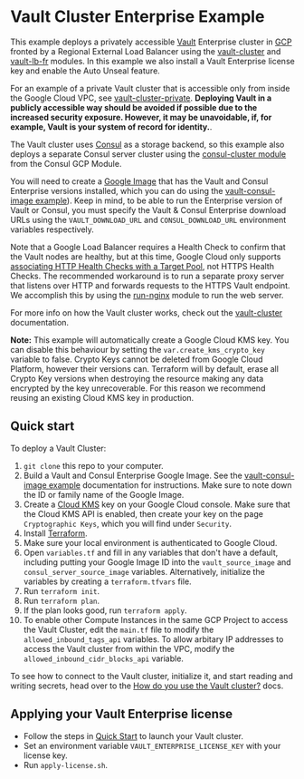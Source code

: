 # Vault Cluster Enterprise Example

This example deploys a privately accessible [Vault](https://www.hashicorp.com/products/vault) Enterprise cluster
in [GCP](https://cloud.google.com/) fronted by a Regional External Load Balancer using the [vault-cluster](https://github.com/hashicorp/terraform-google-vault/tree/master/modules/vault-cluster) and [vault-lb-fr](
/modules/vault-lb-fr) modules. In this example we also install a Vault Enterprise license key and enable the Auto Unseal feature.

For an example of a private Vault cluster that is accessible only from inside the Google
Cloud VPC, see [vault-cluster-private](https://github.com/hashicorp/terraform-google-vault/tree/master/examples/vault-cluster-private).
**Deploying Vault in a publicly accessible way should be avoided if possible due to the increased security exposure.
However, it may be unavoidable, if, for example, Vault is your system of record for identity.**.

The Vault cluster uses [Consul](https://www.consul.io/) as a storage backend, so this example also deploys a separate
Consul server cluster using the [consul-cluster module](
https://github.com/hashicorp/terraform-google-consul/tree/master/modules/consul-cluster) from the Consul GCP Module.

You will need to create a [Google Image](https://cloud.google.com/compute/docs/images) that has the Vault and Consul
Enterprise versions installed, which you can do using the [vault-consul-image example](https://github.com/hashicorp/terraform-google-vault/tree/master/examples/vault-consul-image)). Keep in mind,
to be able to run the Enterprise version of Vault or Consul, you must specify the Vault & Consul Enterprise download
URLs using the `VAULT_DOWNLOAD_URL` and `CONSUL_DOWNLOAD_URL` environment variables respectively.

Note that a Google Load Balancer requires a Health Check to confirm that the Vault nodes are healthy, but at this time,
Google Cloud only supports [associating HTTP Health Checks with a Target Pool](
https://github.com/terraform-providers/terraform-provider-google/issues/18), not HTTPS Health Checks. The recommended
workaround is to run a separate proxy server that listens over HTTP and forwards requests to the HTTPS Vault endpoint.
We accomplish this by using the [run-nginx](https://github.com/hashicorp/terraform-google-vault/tree/master/modules/run-nginx)
module to run the web server.

For more info on how the Vault cluster works, check out the [vault-cluster](https://github.com/hashicorp/terraform-google-vault/tree/master/modules/vault-cluster) documentation.

**Note:** This example will automatically create a Google Cloud KMS key. You can disable this behaviour by setting the `var.create_kms_crypto_key` variable to false. Crypto Keys cannot be deleted from Google Cloud Platform, however their versions can. Terraform will by default, erase all
Crypto Key versions when destroying the resource making any data encrypted by the key unrecoverable. For this reason we recommend reusing an
existing Cloud KMS key in production.

## Quick start

To deploy a Vault Cluster:

1. `git clone` this repo to your computer.
1. Build a Vault and Consul Enterprise Google Image. See the [vault-consul-image example](https://github.com/hashicorp/terraform-google-vault/tree/master/examples/vault-consul-image) documentation
   for instructions. Make sure to note down the ID or family name of the Google Image.
1. Create a [Cloud KMS](https://cloud.google.com/kms/) key on your Google Cloud console. Make sure that the Cloud KMS
API is enabled, then create your key on the page `Cryptographic Keys`, which you will find under `Security`.
1. Install [Terraform](https://www.terraform.io/).
1. Make sure your local environment is authenticated to Google Cloud.
1. Open `variables.tf` and fill in any variables that don't have a default, including putting your Google Image ID into
   the `vault_source_image` and `consul_server_source_image` variables. Alternatively, initialize the variables by creating
   a `terraform.tfvars` file.
1. Run `terraform init`.
1. Run `terraform plan`.
1. If the plan looks good, run `terraform apply`.
1. To enable other Compute Instances in the same GCP Project to access the Vault Cluster, edit the `main.tf` file to
   modify the `allowed_inbound_tags_api` variables. To allow arbitary IP addresses to access the Vault cluster from
   within the VPC, modify the `allowed_inbound_cidr_blocks_api` variable.

To see how to connect to the Vault cluster, initialize it, and start reading and writing secrets, head over to the
[How do you use the Vault cluster?](https://github.com/hashicorp/terraform-google-vault/tree/master/modules/vault-cluster#how-do-you-use-the-vault-cluster) docs.

## Applying your Vault Enterprise license

* Follow the steps in [Quick Start](#quick-start) to launch your Vault cluster.
* Set an environment variable `VAULT_ENTERPRISE_LICENSE_KEY` with your license key.
* Run `apply-license.sh`.

